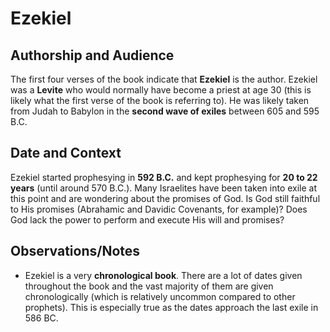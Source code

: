 # Ezekiel


## Authorship and Audience
The first four verses of the book indicate that **Ezekiel** is the author.  Ezekiel was a **Levite** who would normally have become a priest at age 30 (this is likely what the first verse of the book is referring to).  He was likely taken from Judah to Babylon in the **second wave of exiles** between 605 and 595 B.C.


## Date and Context
Ezekiel started prophesying in **592 B.C.** and kept prophesying for **20 to 22 years** (until around 570 B.C.).  Many Israelites have been taken into exile at this point and are wondering about the promises of God.  Is God still faithful to His promises (Abrahamic and Davidic Covenants, for example)?  Does God lack the power to perform and execute His will and promises?


## Observations/Notes
  - Ezekiel is a very **chronological book**.  There are a lot of dates given throughout the book and the vast majority of them are given chronologically (which is relatively uncommon compared to other prophets).  This is especially true as the dates approach the last exile in 586 BC.
